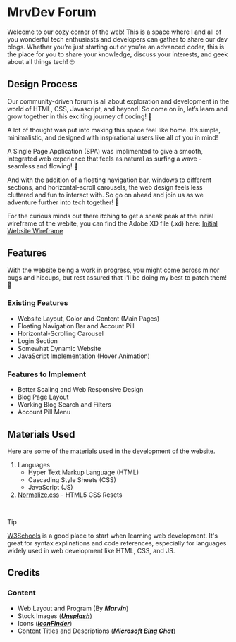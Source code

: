 # MrvDev Forum

Welcome to our cozy corner of the web! This is a space where I and all of you wonderful tech enthusiasts and developers can gather to share our dev blogs. Whether you’re just starting out or you’re an advanced coder, this is the place for you to share your knowledge, discuss your interests, and geek about all things tech! 🤓

## Design Process

Our community-driven forum is all about exploration and development in the world of HTML, CSS, Javascript, and beyond! So come on in, let’s learn and grow together in this exciting journey of coding! 💪

A lot of thought was put into making this space feel like home. It’s simple, minimalistic, and designed with inspirational users like all of you in mind!

A Single Page Application (SPA) was implimented to give a smooth, integrated web experience that feels as natural as surfing a wave - seamless and flowing! 🌊

And with the addition of a floating navigation bar, windows to different sections, and horizontal-scroll carousels, the web design feels less cluttered and fun to interact with. So go on ahead and join us as we adventure further into tech together! 🚀

For the curious minds out there itching to get a sneak peak at the initial wireframe of the webite, you can find the Adobe XD file (.xd) here: [Initial Website Wireframe](/FED_S10260527_MarvinHeng_Assg1_wireframe.xd)

## Features

With the website being a work in progress, you might come across minor bugs and hiccups, but rest assured that I'll be doing my best to patch them! 🧰

### Existing Features
- Website Layout, Color and Content (Main Pages)
- Floating Navigation Bar and Account Pill
- Horizontal-Scrolling Carousel
- Login Section
- Somewhat Dynamic Website
- JavaScript Implementation (Hover Animation)

### Features to Implement
- Better Scaling and Web Responsive Design
- Blog Page Layout
- Working Blog Search and Filters
- Account Pill Menu

## Materials Used

Here are some of the materials used in the development of the website.

1. Languages
    - Hyper Text Markup Language (HTML)
    - Cascading Style Sheets (CSS)
    - JavaScript (JS)
2. [Normalize.css](https://necolas.github.io/normalize.css/) - HTML5 CSS Resets
<br>

> [!TIP]
> [W3Schools](https://www.w3schools.com/) is a good place to start when learning web development. It's great for syntax explinations and code references, especially for languages widely used in web development like HTML, CSS, and JS.

## Credits

### Content
- Web Layout and Program (By ***Marvin***)
- Stock Images ([***Unsplash***](https://unsplash.com/images/stock))
- Icons ([***IconFinder***](https://www.iconfinder.com/))
- Content Titles and Descriptions ([***Microsoft Bing Chat***](https://www.bing.com/search?q=Bing+AI&showconv=1))